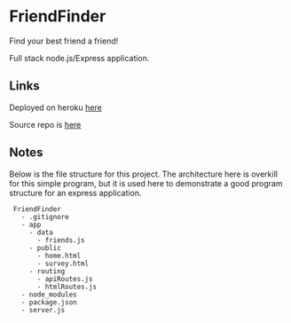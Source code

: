 # FriendFinder

Find your best friend a friend!

Full stack node.js/Express application.


## Links

Deployed on heroku [here](https://bowser-friend-finder.herokuapp.com)

Source repo is [here](https://github.com/philgraetz/FriendFinder)


## Notes
Below is the file structure for this project. The architecture here is overkill for this simple program, but it is used here to demonstrate a good program structure for an express application.
 ```
  FriendFinder
    - .gitignore
    - app
      - data
        - friends.js
      - public
        - home.html
        - survey.html
      - routing
        - apiRoutes.js
        - htmlRoutes.js
    - node_modules
    - package.json
    - server.js
  ```


